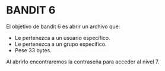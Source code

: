 # BANDIT 6

El objetivo de bandit 6 es abrir un archivo que:
- Le pertenezca a un usuario específico.
- Le pertenezca a un grupo específico.
- Pese 33 bytes.
  
Al abrirlo encontraremos la contraseña para acceder al nivel 7.
